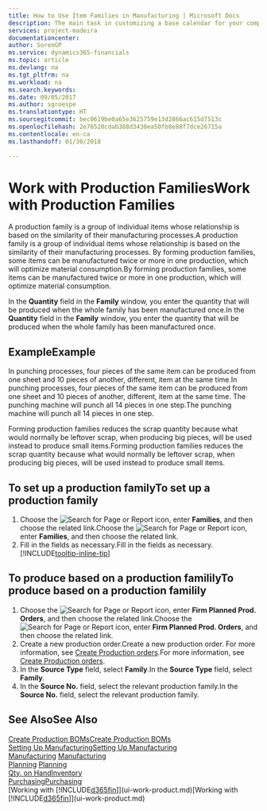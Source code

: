 ```yaml
---
title: How to Use Item Families in Manufacturing | Microsoft Docs
description: The main task in customizing a base calendar for your company, or one of its business partners, is to enter any changes to working and nonworking day status.
services: project-madeira
documentationcenter: 
author: SorenGP
ms.service: dynamics365-financials
ms.topic: article
ms.devlang: na
ms.tgt_pltfrm: na
ms.workload: na
ms.search.keywords: 
ms.date: 09/05/2017
ms.author: sgroespe
ms.translationtype: HT
ms.sourcegitcommit: bec0619be0a65e3625759e13d2866ac615d7513c
ms.openlocfilehash: 2e76520cdab388d3430ea50fb8e88f7dce26715a
ms.contentlocale: en-ca
ms.lasthandoff: 01/30/2018

---
```

# <a name="work-with-production-families"></a><span data-ttu-id="97547-103">Work with Production Families</span><span class="sxs-lookup"><span data-stu-id="97547-103">Work with Production Families</span></span>
<span data-ttu-id="97547-104">A production family is a group of individual items whose relationship is based on the similarity of their manufacturing processes.</span><span class="sxs-lookup"><span data-stu-id="97547-104">A production family is a group of individual items whose relationship is based on the similarity of their manufacturing processes.</span></span> <span data-ttu-id="97547-105">By forming production families, some items can be manufactured twice or more in one production, which will optimize material consumption.</span><span class="sxs-lookup"><span data-stu-id="97547-105">By forming production families, some items can be manufactured twice or more in one production, which will optimize material consumption.</span></span>

<span data-ttu-id="97547-106">In the **Quantity** field in the **Family** window, you enter the quantity that will be produced when the whole family has been manufactured once.</span><span class="sxs-lookup"><span data-stu-id="97547-106">In the **Quantity** field in the **Family** window, you enter the quantity that will be produced when the whole family has been manufactured once.</span></span>

## <a name="example"></a><span data-ttu-id="97547-107">Example</span><span class="sxs-lookup"><span data-stu-id="97547-107">Example</span></span>
<span data-ttu-id="97547-108">In punching processes, four pieces of the same item can be produced from one sheet and 10 pieces of another, different, item at the same time.</span><span class="sxs-lookup"><span data-stu-id="97547-108">In punching processes, four pieces of the same item can be produced from one sheet and 10 pieces of another, different, item at the same time.</span></span> <span data-ttu-id="97547-109">The punching machine will punch all 14 pieces in one step.</span><span class="sxs-lookup"><span data-stu-id="97547-109">The punching machine will punch all 14 pieces in one step.</span></span>

<span data-ttu-id="97547-110">Forming production families reduces the scrap quantity because what would normally be leftover scrap, when producing big pieces, will be used instead to produce small items.</span><span class="sxs-lookup"><span data-stu-id="97547-110">Forming production families reduces the scrap quantity because what would normally be leftover scrap, when producing big pieces, will be used instead to produce small items.</span></span>

## <a name="to-set-up-a-production-family"></a><span data-ttu-id="97547-111">To set up a production family</span><span class="sxs-lookup"><span data-stu-id="97547-111">To set up a production family</span></span>
1. <span data-ttu-id="97547-112">Choose the ![Search for Page or Report](media/ui-search/search_small.png "Search for Page or Report icon") icon, enter **Families**, and then choose the related link.</span><span class="sxs-lookup"><span data-stu-id="97547-112">Choose the ![Search for Page or Report](media/ui-search/search_small.png "Search for Page or Report icon") icon, enter **Families**, and then choose the related link.</span></span>
2. <span data-ttu-id="97547-113">Fill in the fields as necessary.</span><span class="sxs-lookup"><span data-stu-id="97547-113">Fill in the fields as necessary.</span></span> [!INCLUDE[tooltip-inline-tip](includes/tooltip-inline-tip_md.md)]

## <a name="to-produce-based-on-a-production-familily"></a><span data-ttu-id="97547-114">To produce based on a production familily</span><span class="sxs-lookup"><span data-stu-id="97547-114">To produce based on a production familily</span></span>
1. <span data-ttu-id="97547-115">Choose the ![Search for Page or Report](media/ui-search/search_small.png "Search for Page or Report icon") icon, enter **Firm Planned Prod. Orders**, and then choose the related link.</span><span class="sxs-lookup"><span data-stu-id="97547-115">Choose the ![Search for Page or Report](media/ui-search/search_small.png "Search for Page or Report icon") icon, enter **Firm Planned Prod. Orders**, and then choose the related link.</span></span>
2. <span data-ttu-id="97547-116">Create a new production order.</span><span class="sxs-lookup"><span data-stu-id="97547-116">Create a new production order.</span></span> <span data-ttu-id="97547-117">For more information, see [Create Production orders](production-how-to-create-production-orders.md).</span><span class="sxs-lookup"><span data-stu-id="97547-117">For more information, see [Create Production orders](production-how-to-create-production-orders.md).</span></span>
3. <span data-ttu-id="97547-118">In the **Source Type** field, select **Family**.</span><span class="sxs-lookup"><span data-stu-id="97547-118">In the **Source Type** field, select **Family**.</span></span>  
4. <span data-ttu-id="97547-119">In the **Source No.** field, select the relevant production family.</span><span class="sxs-lookup"><span data-stu-id="97547-119">In the **Source No.** field, select the relevant production family.</span></span>

## <a name="see-also"></a><span data-ttu-id="97547-120">See Also</span><span class="sxs-lookup"><span data-stu-id="97547-120">See Also</span></span>
[<span data-ttu-id="97547-121">Create Production BOMs</span><span class="sxs-lookup"><span data-stu-id="97547-121">Create Production BOMs</span></span>](production-how-to-create-production-boms.md)  
[<span data-ttu-id="97547-122">Setting Up Manufacturing</span><span class="sxs-lookup"><span data-stu-id="97547-122">Setting Up Manufacturing</span></span>](production-configure-production-processes.md)  
<span data-ttu-id="97547-123">[Manufacturing](production-manage-manufacturing.md)  </span><span class="sxs-lookup"><span data-stu-id="97547-123">[Manufacturing](production-manage-manufacturing.md)  </span></span>  
<span data-ttu-id="97547-124">[Planning](production-planning.md) </span><span class="sxs-lookup"><span data-stu-id="97547-124">[Planning](production-planning.md) </span></span>  
[<span data-ttu-id="97547-125">Qty. on Hand</span><span class="sxs-lookup"><span data-stu-id="97547-125">Inventory</span></span>](inventory-manage-inventory.md)  
[<span data-ttu-id="97547-126">Purchasing</span><span class="sxs-lookup"><span data-stu-id="97547-126">Purchasing</span></span>](purchasing-manage-purchasing.md)  
<span data-ttu-id="97547-127">[Working with [!INCLUDE[d365fin](includes/d365fin_md.md)]](ui-work-product.md)</span><span class="sxs-lookup"><span data-stu-id="97547-127">[Working with [!INCLUDE[d365fin](includes/d365fin_md.md)]](ui-work-product.md)</span></span>

